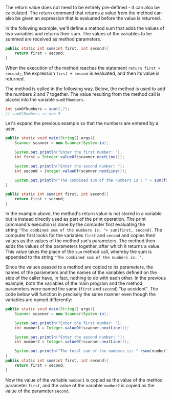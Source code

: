 The return value does not need to be entirely pre-defined - it can also be calculated. The return command that returns a value from the method can also be given an expression that is evaluated before the value is returned.

In the following example, we'll define a method sum that adds the values of two variables and returns their sum. The values of the variables to be summed are received as method parameters.

```Java
public static int sum(int first, int second){
	return first + second;
}
```

When the execution of the method reaches the statement `return first + second;`, the expression `first + second` is evaluated, and then its value is returned.

The method is called in the following way. Below, the method is used to add the numbers 2 and 7 together. The value resulting from the method call is placed into the variable `sumOfNumbers`.

```Java
int sumOfNumbers = sum(2,7);
// sumOfNumbers is now 9
```

Let's expand the previous example so that the numbers are entered by a user.

```Java
public static void main(String[] args){
	Scanner scanner = new Scanner(System.in);

	System.out.println("Enter the first number: ");
	int first = Integer.valueOf(scanner.nextLine());

	System.out.println("Enter the second number: ");
	int second = Integer.valueOf(scanner.nextLine());

	System.out.println("The combined sum of the numbers is : " + sum(first,second));
}

public static int sum(int first, int second){
	return first + second;
}
```

In the example above, the method's return value is not stored in a variable but is instead directly used as part of the print operation. The print command's execution is done by the computer first evaluating the string `"The combined sum of the numbers is: "+ sum(first, second)`. The computer first looks for the variables `first` and `second` and copies their values as the values ​​of the method `sum`'s parameters. The method then adds the values of the parameters ​​together, after which it returns a value. This value takes the place of the `sum` method call, whereby the sum is appended to the string `"The combined sum of the numbers is: "`.

Since the values passed to a method are copied to its parameters, the names of the parameters and the names of the variables defined on the side of the caller have, in fact, nothing to do with each other. In the previous example, both the variables of the main program and the method parameters were named the same (`first` and `second`) "by accident". The code below will function in precisely the same manner even though the variables are named differently:

```Java
public static void main(String[] args){
	Scanner scanner = new Scanner(System.in);

	System.out.println("Enter the first number: ");
	int number1 = Integer.valueOf(scanner.nextLine());

	System.out.println("Enter the second number: ");
	int number2 = Integer.valueOf(scanner.nextLine());

	System.out.println("The total sum of the numbers is: " +sum(number1,number2));
}
public static int sum(int first, int second){
	return first + second;
}
```

Now the value of the variable `number1` is copied as the value of the method parameter `first`, and the value of the variable `number2` is copied as the value of the parameter `second`.